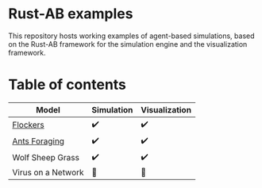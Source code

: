 # Rust-AB examples

This repository hosts working examples of agent-based simulations, based on the Rust-AB framework for the simulation engine and the visualization framework.

#  Table of contents

| Model                            | Simulation         | Visualization      |
| -------------------------------- | ------------------ | ------------------ |
| [Flockers](boids)                | :heavy_check_mark: | :heavy_check_mark: |
| [Ants Foraging](antsforaging)    | :heavy_check_mark: | :heavy_check_mark: |
| Wolf Sheep Grass                 | :heavy_check_mark:   |:heavy_check_mark:    |
| Virus on a Network               | :construction:     | :construction:     |
